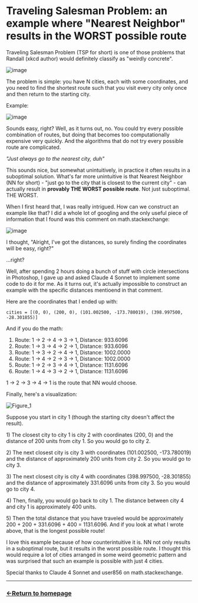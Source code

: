 # Traveling Salesman Problem: an example where "Nearest Neighbor" results in the WORST possible route

Traveling Salesman Problem (TSP  for short) is one of those problems that Randall (xkcd author) would definitely classify as "weirdly concrete".

![image](https://github.com/user-attachments/assets/2d1f06e6-1dc6-4330-9595-add1d36c488d)

The problem is simple: you have N cities, each with some coordinates, and you need to find the shortest route such that you visit every city only once and then return to the starting city.

Example: 

![image](https://github.com/user-attachments/assets/ab22708f-f68c-48ec-917f-2003a4f209c0)

Sounds easy, right? Well, as it turns out, no. You could try every possible combination of routes, but doing that becomes too computationally expensive very quickly. And the algorithms that do not try every possible route are complicated.

*"Just always go to the nearest city, duh"*

This sounds nice, but somewhat unintuitively, in practice it often results in a suboptimal solution. What's far more unintuitive is that Nearest Neighbor (NN for short) - "just go to the city that is closest to the current city" - can actually result in **provably THE WORST possible route**. Not just suboptimal. THE WORST.

When I first heard that, I was really intrigued. How can we construct an example like that? I did a whole lot of googling and the only useful piece of information that I found was this comment on math.stackexchange:

![image](https://github.com/user-attachments/assets/2183bf5c-a5b0-4b29-9939-ad5ecedd7ebd)

I thought, "Alright, I've got the distances, so surely finding the coordinates will be easy, right?"

...right?

Well, after spending 2 hours doing a bunch of stuff with circle intersections in Photoshop, I gave up and asked Claude 4 Sonnet to implement some code to do it for me. As it turns out, it's actually impossible to construct an example with the specific distances mentioend in that comment.

Here are the coordinates that I ended up with:

```
cities = [(0, 0), (200, 0), (101.002500, -173.780019), (398.997500, -28.301855)]
```

And if you do the math:

  1. Route: 1 -> 2 -> 4 -> 3 -> 1, Distance: 933.6096
  2. Route: 1 -> 3 -> 4 -> 2 -> 1, Distance: 933.6096
  3. Route: 1 -> 3 -> 2 -> 4 -> 1, Distance: 1002.0000
  4. Route: 1 -> 4 -> 2 -> 3 -> 1, Distance: 1002.0000
  5. Route: 1 -> 2 -> 3 -> 4 -> 1, Distance: 1131.6096
  6. Route: 1 -> 4 -> 3 -> 2 -> 1, Distance: 1131.6096

1 -> 2 -> 3 -> 4 -> 1 is the route that NN would choose.

Finally, here's a visualization:

![Figure_1](https://github.com/user-attachments/assets/99cfe8f8-ae6d-41f2-8a4c-5020273b9dbe)

Suppose you start in city 1 (though the starting city doesn't affect the result).

​1​)​ The closest city to city 1 is city 2 with coordinates (200, 0) and the distance of 200 units from city 1. So you would go to city 2.

​2​)​ The next closest city is city 3 with coordinates (101.002500, -173.780019) and the distance of approximately 200 units from city 2. So you would go to city 3.

​3​)​ The next closest city is city 4 with coordinates (398.997500, -28.301855) and the distance of approximately 331.6096 units from city 3. So you would go to city 4.

​4​)​ Then, finally, you would go back to city 1. The distance between city 4 and city 1 is approximately 400 units.

​5​)​ Then the total distance that you have traveled would be approximately 200 + 200 + 331.6096 + 400 = 1131.6096. And if you look at what I wrote above, that is the longest possible route!


I love this example because of how counterintuitive it is. NN not only results in a suboptimal route, but it results in the worst possible route. I thought this would require a lot of cities arranged in some weird geometric pattern and was surprised that such an example is possible with just 4 cities.

Special thanks to Claude 4 Sonnet and user856 on math.stackexchange.

___
### [←Return to homepage](https://expertium.github.io/)
